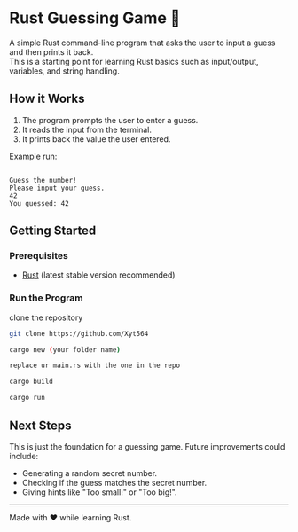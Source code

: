 # Rust Guessing Game 🎲

A simple Rust command-line program that asks the user to input a guess and then prints it back.  
This is a starting point for learning Rust basics such as input/output, variables, and string handling.

## How it Works
1. The program prompts the user to enter a guess.
2. It reads the input from the terminal.
3. It prints back the value the user entered.

Example run:
```

Guess the number!
Please input your guess.
42
You guessed: 42

````

## Getting Started

### Prerequisites
- [Rust](https://www.rust-lang.org/tools/install) (latest stable version recommended)

### Run the Program

clone the repository

```bash
git clone https://github.com/Xyt564
````

```bash
cargo new (your folder name)
````

```bash
replace ur main.rs with the one in the repo
````

```bash
cargo build
````


```bash
cargo run
````

## Next Steps

This is just the foundation for a guessing game.
Future improvements could include:

* Generating a random secret number.
* Checking if the guess matches the secret number.
* Giving hints like "Too small!" or "Too big!".

---

Made with ❤️ while learning Rust.

```
